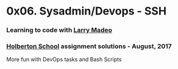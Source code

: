 # 0x06. Sysadmin/Devops - SSH

### Learning to code with [Larry Madeo](https://twitter.com/larmalade)

### [Holberton School](https://www.holbertonschool.com) assignment solutions - August, 2017

More fun with DevOps tasks and Bash Scripts
